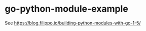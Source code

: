 go-python-module-example
========================

See https://blog.filippo.io/building-python-modules-with-go-1-5/
